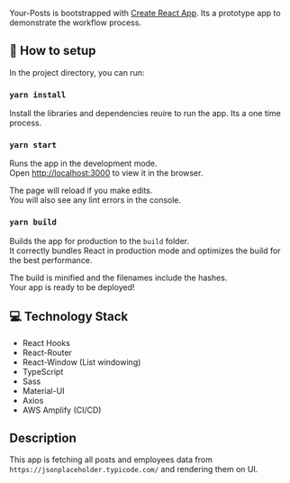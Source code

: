Your-Posts is bootstrapped with [Create React App](https://github.com/facebook/create-react-app). Its a prototype app to demonstrate the workflow process.

## 🧾 How to setup

In the project directory, you can run:

### `yarn install`

Install the libraries and dependencies reuire to run the app. Its a one time process.

### `yarn start`

Runs the app in the development mode.<br />
Open [http://localhost:3000](http://localhost:3000) to view it in the browser.

The page will reload if you make edits.<br />
You will also see any lint errors in the console.

### `yarn build`

Builds the app for production to the `build` folder.<br />
It correctly bundles React in production mode and optimizes the build for the best performance.

The build is minified and the filenames include the hashes.<br />
Your app is ready to be deployed!

## 💻 Technology Stack

- React Hooks
- React-Router
- React-Window (List windowing)
- TypeScript
- Sass
- Material-UI
- Axios
- AWS Amplify (CI/CD)

## Description

This app is fetching all posts and employees data from `https://jsonplaceholder.typicode.com/` and rendering them on UI.